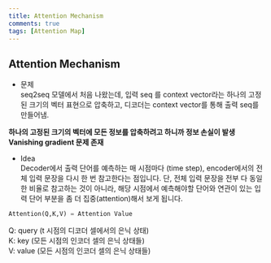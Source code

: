 ```yaml
---
title: Attention Mechanism
comments: true
tags: [Attention Map]
---
```


## Attention Mechanism

- 문제     
seq2seq 모델에서 처음 나왔는데, 입력 seq 를 context vector라는 하나의 고정된 크기의 벡터 표현으로 압축하고,
디코더는 context vector를 통해 출력 seq를 만들어냄.

**하나의 고정된 크기의 벡터에 모든 정보를 압축하려고 하니까 정보 손실이 발생**
**Vanishing gradient 문제 존재**

- Idea      
Decoder에서 출력 단어를 예측하는 매 시점마다 (time step), encoder에서의 전체 입력 문장을 다시 한 번 참고한다는 점입니다.
단, 전체 입력 문장을 전부 다 동일한 비율로 참고하는 것이 아니라, 해당 시점에서 예측해야할 단어와 연관이 있는 입력 단어 부분을
좀 더 집중(attention)해서 보게 됩니다.

```python
Attention(Q,K,V) = Attention Value
``` 
Q: query (t 시점의 디코더 셀에서의 은닉 상태)     
K: key (모든 시점의 인코더 셀의 은닉 상태들)    
V: value (모든 시점의 인코더 셀의 은닉 상태들)    

